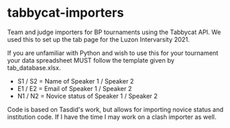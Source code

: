 # tabbycat-importers
Team and judge importers for BP tournaments using the Tabbycat API. We used this to set up the tab page for the Luzon Intervarsity 2021.

If you are unfamiliar with Python and wish to use this for your tournament your data spreadsheet MUST follow the template given by tab_database.xlsx.

* S1 / S2 = Name of Speaker 1 / Speaker 2
* E1 / E2 = Email of Speaker 1 / Speaker 2
* N1 / N2 = Novice status of Speaker 1 / Speaker 2

Code is based on Tasdid's work, but allows for importing novice status and institution code. If I have the time I may work on a clash importer as well.
